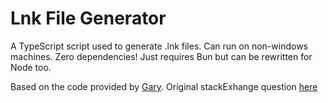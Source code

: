 # Lnk File Generator
 
A TypeScript script used to generate .lnk files. Can run on non-windows machines. Zero dependencies! Just requires Bun but can be rewritten for Node too.

Based on the code provided by [Gary](https://stackoverflow.com/users/4526691/gary). Original stackExhange question [here](https://stackoverflow.com/questions/25622018/is-there-a-way-of-creating-lnk-file-using-javascript)